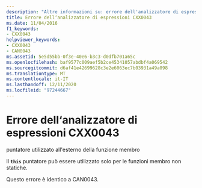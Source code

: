 ```yaml
---
description: "Altre informazioni su: errore dell'analizzatore di espressioni CXX0043"
title: Errore dell‘analizzatore di espressioni CXX0043
ms.date: 11/04/2016
f1_keywords:
- CXX0043
helpviewer_keywords:
- CXX0043
- CAN0043
ms.assetid: 5e5d55bb-0f3e-40e6-b3c3-d0dfb701a65c
ms.openlocfilehash: baf9577c009aef5b2ce45341057abdbf4a069542
ms.sourcegitcommit: d6af41e42699628c3e2e6063ec7b03931a49a098
ms.translationtype: MT
ms.contentlocale: it-IT
ms.lasthandoff: 12/11/2020
ms.locfileid: "97244667"
---
```

# <a name="expression-evaluator-error-cxx0043"></a>Errore dell‘analizzatore di espressioni CXX0043

puntatore utilizzato all'esterno della funzione membro

Il **`this`** puntatore può essere utilizzato solo per le funzioni membro non statiche.

Questo errore è identico a CAN0043.
